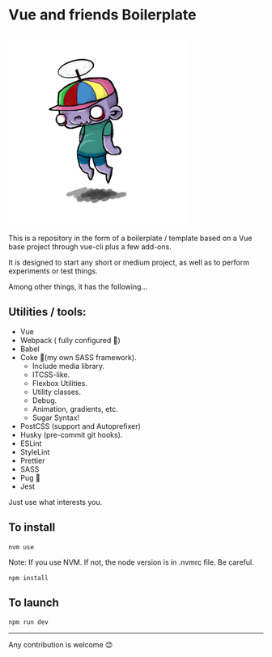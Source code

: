 # Vue and friends Boilerplate

<img src="./static/logo.png" style="width: 350px; height: 380px"/>

This is a repository in the form of a boilerplate / template based on a Vue base project through vue-cli plus a few add-ons.

It is designed to start any short or medium project, as well as to perform experiments or test things.

Among other things, it has the following...

## Utilities / tools:

- Vue
- Webpack (
fully configured 🤪)
- Babel
- Coke 🥤(my own SASS framework).
  - Include media library.
  - ITCSS-like.
  - Flexbox Utilities.
  - Utility classes.
  - Debug.
  - Animation, gradients, etc.
  - Sugar Syntax!
- PostCSS (support and Autoprefixer)
- Husky (pre-commit git hooks).
- ESLint
- StyleLint
- Prettier
- SASS
- Pug 🐶
- Jest

Just use what interests you. 

## To install
```
nvm use
```
Note: If you use NVM. If not, the node version is in .nvmrc file. Be careful.

```
npm install
```

## To launch

```
npm run dev
```

---

Any contribution is welcome 😊

